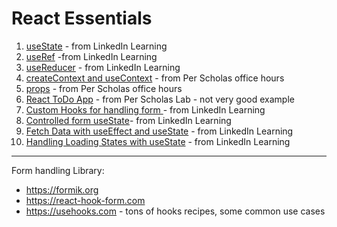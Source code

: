 # React Essentials

1. [useState](https://github.com/m-soro/ReactUseStateLinkedIN/) - from LinkedIn Learning
2. [useRef](https://github.com/m-soro/ReactUseRefLinkedIN/) -from LinkedIn Learning
3. [useReducer](https://github.com/m-soro/ReactUseReducerLinkedIN/) - from LinkedIn Learning
4. [createContext and useContext](https://github.com/m-soro/ReactContext/) - from Per Scholas office hours
5. [props](https://github.com/m-soro/ReactProps/) - from Per Scholas office hours
6. [React ToDo App](https://github.com/m-soro/ReactToDo/) - from Per Scholas Lab - not very good example
7. [Custom Hooks for handling form ](https://github.com/m-soro/ReactCustomHook) - from LinkedIn Learning
8. [Controlled form useState](https://github.com/m-soro/ReactControlledFormUseState)- from LinkedIn Learning
9. [Fetch Data with useEffect and useState](https://github.com/m-soro/ReactFetchDataWithHooks) - from LinkedIn Learning
10. [Handling Loading States with useState](https://github.com/m-soro/ReactHandlingLoadingStates) - from LinkedIn Learning


---
Form handling Library: 
* https://formik.org
* https://react-hook-form.com
* https://usehooks.com - tons of hooks recipes, some common use cases
